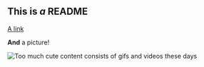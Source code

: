 ## This is _a_ **README**
[A link](https://i.imgur.com/F2AZuH3.gifv)

**And** a picture!

![Too much cute content consists of gifs and videos these days](https://i.redd.it/t9m10b4u90o31.jpg)
